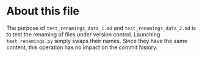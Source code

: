 # About this file

The purpose of `test_renamings_data_1.md` and `test_renamings_data_2.md` is to test the renaming of files under version control. Launching `test_renamings.py` simply swaps their names. Since they have the same content, this operation has no impact on the commit history.

